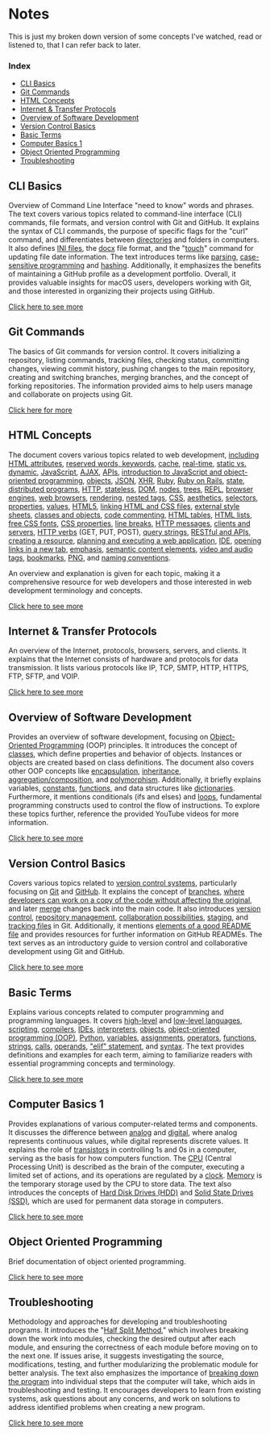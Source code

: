 # Notes
This is just my broken down version of some concepts I've watched, read or listened to, that I can refer back to later.


### Index
- [CLI Basics](#cli-basics)
- [Git Commands](#git-commands)
- [HTML Concepts](#html-concepts)
- [Internet & Transfer Protocols](#internet--transfer-protocols)
- [Overview of Software Development](#overview-of-software-development)
- [Version Control Basics](#version-control-basics)
- [Basic Terms](#basic-terms)
- [Computer Basics 1](#computer-basics-1)
- [Object Oriented Programming](#object-oriented-programming)
- [Troubleshooting](#troubleshooting)

## CLI Basics
Overview of Command Line Interface "need to know" words and phrases. 
The text covers various topics related to command-line interface (CLI) commands, file formats, and version control with Git and GitHub. It explains the syntax of CLI commands, the purpose of specific flags for the "curl" command, and differentiates between [directories](./CLI_Basics.md#directory) and folders in computers. It also defines [INI files](./CLI_Basics.md#ini-file-format), the [docx](./CLI_Basics.md#docx) file format, and the "[touch](./CLI_Basics.md#touch)" command for updating file date information. The text introduces terms like [parsing](./CLI_Basics.md#parse), [case-sensitive programming](./CLI_Basics.md#case-sensitive) and [hashing](./CLI_Basics.md#hash). Additionally, it emphasizes the benefits of maintaining a GitHub profile as a development portfolio. Overall, it provides valuable insights for macOS users, developers working with Git, and those interested in organizing their projects using GitHub.

[Click here to see more](./CLI_Basics.md)

## Git Commands
The basics of Git commands for version control. It covers initializing a repository, listing commands, tracking files, checking status, committing changes, viewing commit history, pushing changes to the main repository, creating and switching branches, merging branches, and the concept of forking repositories. The information provided aims to help users manage and collaborate on projects using Git.

[Click here for more](./Git_Commands.md)


## HTML Concepts
The document covers various topics related to web development, [including HTML attributes](./HTML_Concepts.md#html-attributes), [reserved words, keywords](./HTML_Concepts.md#reserved-words-and-keywords), [cache](./HTML_Concepts.md#cache), [real-time](./HTML_Concepts.md#real-time), [static vs. dynamic](./HTML_Concepts.md#static-vs-dynamic), [JavaScript](./HTML_Concepts.md#javascript), [AJAX](./HTML_Concepts.md#ajax), [APIs](./HTML_Concepts.md#api), [introduction to JavaScript and object-oriented programming](./HTML_Concepts.md#introduction-to-javascript-and-object-oriented-programming), [objects](./HTML_Concepts.md#objects), [JSON](./HTML_Concepts.md#json), [XHR](./HTML_Concepts.md#xhr), [Ruby](./HTML_Concepts.md#ruby), [Ruby on Rails](./HTML_Concepts.md), [state](./HTML_Concepts.md#state), [distributed programs](./HTML_Concepts.md#distributed-programs), [HTTP](./HTML_Concepts.md#http), [stateless](./HTML_Concepts.md#stateless), [DOM](./HTML_Concepts.md#dom), [nodes](./HTML_Concepts.md#node), [trees](./HTML_Concepts.md#trees), [REPL](./HTML_Concepts.md), [browser engines](./HTML_Concepts.md#browser-engines), [web browsers](./HTML_Concepts.md#web-browsers), [rendering](./HTML_Concepts.md#rendering), [nested tags](./HTML_Concepts.md#nested-tags), [CSS](./HTML_Concepts.md#css), [aesthetics](./HTML_Concepts.md#aesthetics), [selectors](./HTML_Concepts.md#selectors-properties-and-values), [properties](./HTML_Concepts.md#css-properties), [values](./HTML_Concepts.md#values), [HTML5](./HTML_Concepts.md#html5), [linking HTML and CSS files](./HTML_Concepts.md#linking-html-and-css-files), [external style sheets](./HTML_Concepts.md#external-style-sheets), [classes and objects](./HTML_Concepts.md#classes-and-objects), [code commenting](./HTML_Concepts.md#commenting-code), [HTML tables](./HTML_Concepts.md#html-tables), [HTML lists](./HTML_Concepts.md#html-lists), [free CSS fonts](./HTML_Concepts.md#css-free-fonts), [CSS properties](./HTML_Concepts.md#css-properties), [line breaks](./HTML_Concepts.md#line-break), [HTTP messages](./HTML_Concepts.md#http-messages), [clients and servers](./HTML_Concepts.md#clients-and-servers), [HTTP verbs](./HTML_Concepts.md#http-verbs) (GET, PUT, POST), [query strings](./HTML_Concepts.md#query-string), [RESTful and APIs](./HTML_Concepts.md#using-restful-and-apis), [creating a resource](./HTML_Concepts.md#creating-a-resource), [planning and executing a web application](./HTML_Concepts.md#planning-and-executing-a-web-application), [IDE](./HTML_Concepts.md#ide), [opening links in a new tab](./HTML_Concepts.md#opening-a-link-in-a-new-tab), [emphasis](./HTML_Concepts.md#emphasis), [semantic content elements](./HTML_Concepts.md#semantic-content-elements), [video and audio tags](./HTML_Concepts.md#video-and-audio-tags), [bookmarks](./HTML_Concepts.md#bookmarks), [PNG](./HTML_Concepts.md#png), and [naming conventions](./HTML_Concepts.md#naming-convention). 

An overview and explanation is given for each topic, making it a comprehensive resource for web developers and those interested in web development terminology and concepts.

[Click here to see more](./HTML_Concepts.md)

## Internet & Transfer Protocols
An overview of the Internet, protocols, browsers, servers, and clients. It explains that the Internet consists of hardware and protocols for data transmission. It lists various protocols like IP, TCP, SMTP, HTTP, HTTPS, FTP, SFTP, and VOIP. 

[Click here to see more](./Internet_&_Transfer_Protocols.md)

## Overview of Software Development
Provides an overview of software development, focusing on [Object-Oriented Programming](./Overview_of_Software_Development.md#what-is-object-oriented-programming-oop) (OOP) principles. It introduces the concept of [classes](./Overview_of_Software_Development.md#class), which define properties and behavior of objects. Instances or objects are created based on class definitions. The document also covers other OOP concepts like [encapsulation](./Overview_of_Software_Development.md#encapsulation), [inheritance](./Overview_of_Software_Development.md#inheritance), [aggregation/composition](./Overview_of_Software_Development.md#aggregation--composition), and [polymorphism](./Overview_of_Software_Development.md#polymorphism). Additionally, it briefly explains variables, [constants](./Overview_of_Software_Development.md#constant), [functions](./Overview_of_Software_Development.md#function), and data structures like [dictionaries](./Overview_of_Software_Development.md#dictionary). Furthermore, it mentions conditionals (ifs and elses) and [loops](./Overview_of_Software_Development.md#loop), fundamental programming constructs used to control the flow of instructions. To explore these topics further, reference the provided YouTube videos for more information.

[Click here to see more](./Overview_of_Software_Development.md)

## Version Control Basics
Covers various topics related to [version control systems](./Version_Control_Basics.md#version-control), particularly focusing on [Git](./Version_Control_Basics.md#git) and [GitHub](./Version_Control_Basics.md#github). It explains the concept of [branches](./Version_Control_Basics.md#branches), [where developers can work on a copy of the code without affecting the original](./Version_Control_Basics.md#creating-branches), and later [merge](./Version_Control_Basics.md#merges) changes back into the main code. It also introduces [version control](./Version_Control_Basics.md#version-control), [repository management](./Version_Control_Basics.md#version-control-systems), [collaboration possibilities](./Version_Control_Basics.md#version-control-systems---enabling-collaborations), [staging](./Version_Control_Basics.md#staging), and [tracking files](./Version_Control_Basics.md#tracked-file) in Git. Additionally, it mentions [elements of a good README file](./Version_Control_Basics.md#elements-of-a-good-readme) and provides resources for further information on GitHub READMEs. The text serves as an introductory guide to version control and collaborative development using Git and GitHub.

[Click here to see more](./Version_Control_Basics.md)

## Basic Terms
Explains various concepts related to computer programming and programming languages. It covers [high-level](./basic_terms.md#high-level-language) and [low-level languages](./basic_terms.md#low-level-language), [scripting](./basic_terms.md#scripting), [compilers](./basic_terms.md#complier), [IDEs](./basic_terms.md#complier), [interpreters](./basic_terms.md#interpreter), [objects](./basic_terms.md#objects), [object-oriented programming (OOP)](./basic_terms.md#object-oriented-programming-oop), [Python](./basic_terms.md), [variables](./basic_terms.md#variable), [assignments](./basic_terms.md#assignment), [operators](./basic_terms.md#operator), [functions](./basic_terms.md#function), [strings](./basic_terms.md#string), [calls](./basic_terms.md#call), [operands](./basic_terms.md#operand), ["elif" statement](./basic_terms.md#elif), and [syntax](./basic_terms.md#syntax). The text provides definitions and examples for each term, aiming to familiarize readers with essential programming concepts and terminology.

[Click here to see more](./basic_terms.md)

## Computer Basics 1
Provides explanations of various computer-related terms and components. It discusses the difference between [analog](./computer_basics_1.md#analog) and [digital](./computer_basics_1.md#digital), where analog represents continuous values, while digital represents discrete values. It explains the role of [transistors](./computer_basics_1.md#transistors) in controlling 1s and 0s in a computer, serving as the basis for how computers function. The [CPU](./computer_basics_1.md#cpu---central-processing-unit) (Central Processing Unit) is described as the brain of the computer, executing a limited set of actions, and its operations are regulated by a [clock](./computer_basics_1.md#clock). [Memory](./computer_basics_1.md#memory) is the temporary storage used by the CPU to store data. The text also introduces the concepts of [Hard Disk Drives (HDD)](./computer_basics_1.md#hard-drive-hhd) and [Solid State Drives (SSD)](./computer_basics_1.md#solid-state-drive-ssd), which are used for permanent data storage in computers.

[Click here to see more](./computer_basics_1.md)

## Object Oriented Programming
Brief documentation of object oriented programming.

[Click here to see more](./object_oriented_programming.md)

## Troubleshooting
Methodology and approaches for developing and troubleshooting programs. It introduces the "[Half Split Method](./troubleshootin.md#the-half-split-method)," which involves breaking down the work into modules, checking the desired output after each module, and ensuring the correctness of each module before moving on to the next one. If issues arise, it suggests investigating the source, modifications, testing, and further modularizing the problematic module for better analysis. The text also emphasizes the importance of [breaking down the program](./troubleshootin.md#breaking-down-the-program) into individual steps that the computer will take, which aids in troubleshooting and testing. It encourages developers to learn from existing systems, ask questions about any concerns, and work on solutions to address identified problems when creating a new program.

[Click here to see more](./troubleshootin.md)